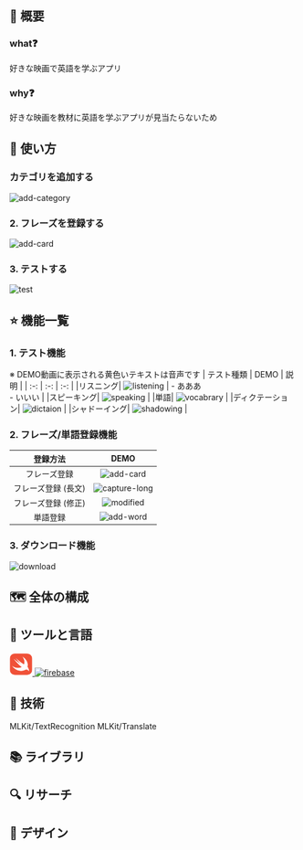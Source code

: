 ## 💬 概要

### what❓
好きな映画で英語を学ぶアプリ

### why❓
好きな映画を教材に英語を学ぶアプリが見当たらないため

## 📃 使い方
### カテゴリを追加する<br>
![add-category](https://user-images.githubusercontent.com/98724087/151968318-dd65ef32-cd0f-4e8b-8a00-f72b8da159b3.gif)
<br>
### 2. フレーズを登録する<br>
![add-card](https://user-images.githubusercontent.com/98724087/151968422-d7b3778c-928d-40d3-a4f5-3f7c2af37759.gif)
<br>
### 3. テストする<br>
![test](https://user-images.githubusercontent.com/98724087/151968516-f917ad9b-3c92-498e-9389-0f68828970d3.gif)

## ⭐️ 機能一覧
### 1. テスト機能
※ DEMO動画に表示される黄色いテキストは音声です
| テスト種類 | DEMO | 説明 |
| :-: | :-: | :-: |
|リスニング| ![listening](https://user-images.githubusercontent.com/98724087/151963980-18aa2378-8614-46a9-9ad3-aa341f4178fe.gif) | - あああ <br> - いいい |
|スピーキング| ![speaking](https://user-images.githubusercontent.com/98724087/151964064-60e85451-9f57-4594-8b08-b19f4395a4f6.gif) |
|単語| ![vocabrary](https://user-images.githubusercontent.com/98724087/151964133-2e16b37e-6b64-4101-8daf-9d3e9b1e4fa6.gif) |
|ディクテーション| ![dictaion](https://user-images.githubusercontent.com/98724087/151964223-c2cc7f9f-a38c-4a10-a01e-66c585ce7155.gif) |
|シャドーイング| ![shadowing](https://user-images.githubusercontent.com/98724087/151964718-cde442d9-a32d-4b98-b03f-a6b7b4eff1e5.gif) |

### 2. フレーズ/単語登録機能
| 登録方法 | DEMO |
|:-:|:-:|
|フレーズ登録|![add-card](https://user-images.githubusercontent.com/98724087/151966555-affd00f9-fd90-477d-b866-1fcb37fef1cb.gif)|
|フレーズ登録 (長文)|![capture-long](https://user-images.githubusercontent.com/98724087/151967102-fce026f4-9caf-498f-9389-2dfad93093e9.gif)|
|フレーズ登録 (修正)|![modified](https://user-images.githubusercontent.com/98724087/151967194-e1d46c65-a71a-4fe1-a128-91e5414b5d41.gif)|
|単語登録|![add-word](https://user-images.githubusercontent.com/98724087/151966906-729ab7d3-a92a-434d-8aec-b627c52220aa.gif)|

### 3. ダウンロード機能
![download](https://user-images.githubusercontent.com/98724087/151967953-2473b579-820c-4f00-91b7-21bddd923261.gif)

## 🗺 全体の構成

## 🔧 ツールと言語
<a href="https://developer.apple.com/swift/" target="_blank" rel="noreferrer"> <img src="https://raw.githubusercontent.com/devicons/devicon/master/icons/swift/swift-original.svg" alt="swift" width="40" height="40"/> </a>
<a href="https://firebase.google.com/" target="_blank" rel="noreferrer"> <img src="https://www.vectorlogo.zone/logos/firebase/firebase-icon.svg" alt="firebase" width="40" height="40"/> </a>

## 📝 技術
MLKit/TextRecognition
MLKit/Translate

## 📚 ライブラリ

## 🔍 リサーチ

## 🎨  デザイン
